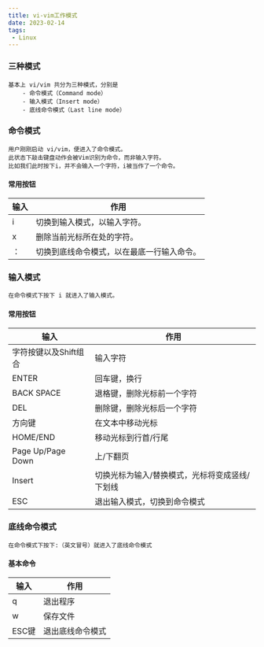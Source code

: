 ```yaml
---
title: vi-vim工作模式
date: 2023-02-14
tags:
 - Linux
---
```


### 三种模式
```
基本上 vi/vim 共分为三种模式，分别是
    - 命令模式（Command mode）
    - 输入模式（Insert mode）
    - 底线命令模式（Last line mode）
```

### 命令模式
```
用户刚刚启动 vi/vim，便进入了命令模式。
此状态下敲击键盘动作会被Vim识别为命令，而非输入字符。
比如我们此时按下i，并不会输入一个字符，i被当作了一个命令。
```

#### 常用按钮

输入 | 作用
---|---
i | 切换到输入模式，以输入字符。
x | 删除当前光标所在处的字符。
：| 切换到底线命令模式，以在最底一行输入命令。

### 输入模式
```
在命令模式下按下 i 就进入了输入模式。
```

#### 常用按钮
输入 | 作用
---|---
字符按键以及Shift组合|输入字符
ENTER|回车键，换行
BACK SPACE|退格键，删除光标前一个字符
DEL|删除键，删除光标后一个字符
方向键|在文本中移动光标
HOME/END|移动光标到行首/行尾
Page Up/Page Down|上/下翻页
Insert|切换光标为输入/替换模式，光标将变成竖线/下划线
ESC|退出输入模式，切换到命令模式

### 底线命令模式
```
在命令模式下按下:（英文冒号）就进入了底线命令模式
```
#### 基本命令
输入 | 作用
---|---
q|退出程序
w|保存文件
ESC键|退出底线命令模式